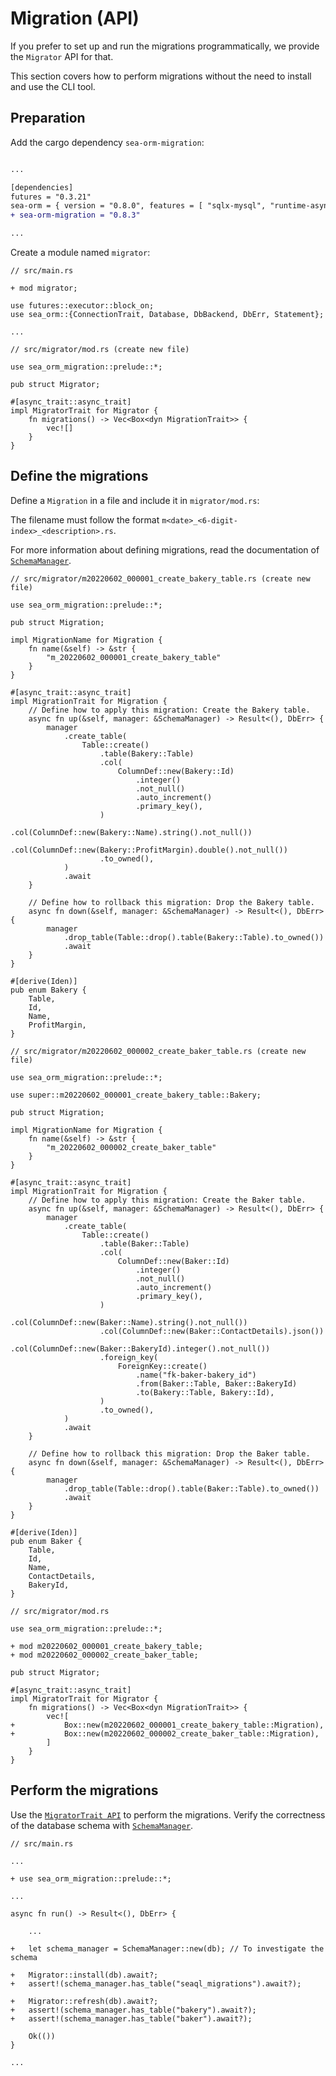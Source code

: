 # Migration (API)

If you prefer to set up and run the migrations programmatically, we provide the `Migrator` API for that.

This section covers how to perform migrations without the need to install and use the CLI tool.

## Preparation

Add the cargo dependency `sea-orm-migration`:

```diff

...

[dependencies]
futures = "0.3.21"
sea-orm = { version = "0.8.0", features = [ "sqlx-mysql", "runtime-async-std-native-tls", "macros" ] }
+ sea-orm-migration = "0.8.3"

...

```

Create a module named `migrator`:

```rust, no_run
// src/main.rs

+ mod migrator;

use futures::executor::block_on;
use sea_orm::{ConnectionTrait, Database, DbBackend, DbErr, Statement};

...
```

```rust, no_run
// src/migrator/mod.rs (create new file)

use sea_orm_migration::prelude::*;

pub struct Migrator;

#[async_trait::async_trait]
impl MigratorTrait for Migrator {
    fn migrations() -> Vec<Box<dyn MigrationTrait>> {
        vec![]
    }
}
```

## Define the migrations

Define a `Migration` in a file and include it in `migrator/mod.rs`:

The filename must follow the format `m<date>_<6-digit-index>_<description>.rs`.

For more information about defining migrations, read the documentation of [`SchemaManager`](https://docs.rs/sea-orm-migration/0.8.3/sea_orm_migration/manager/struct.SchemaManager.html).

```rust, no_run
// src/migrator/m20220602_000001_create_bakery_table.rs (create new file)

use sea_orm_migration::prelude::*;

pub struct Migration;

impl MigrationName for Migration {
    fn name(&self) -> &str {
        "m_20220602_000001_create_bakery_table"
    }
}

#[async_trait::async_trait]
impl MigrationTrait for Migration {
    // Define how to apply this migration: Create the Bakery table.
    async fn up(&self, manager: &SchemaManager) -> Result<(), DbErr> {
        manager
            .create_table(
                Table::create()
                    .table(Bakery::Table)
                    .col(
                        ColumnDef::new(Bakery::Id)
                            .integer()
                            .not_null()
                            .auto_increment()
                            .primary_key(),
                    )
                    .col(ColumnDef::new(Bakery::Name).string().not_null())
                    .col(ColumnDef::new(Bakery::ProfitMargin).double().not_null())
                    .to_owned(),
            )
            .await
    }

    // Define how to rollback this migration: Drop the Bakery table.
    async fn down(&self, manager: &SchemaManager) -> Result<(), DbErr> {
        manager
            .drop_table(Table::drop().table(Bakery::Table).to_owned())
            .await
    }
}

#[derive(Iden)]
pub enum Bakery {
    Table,
    Id,
    Name,
    ProfitMargin,
}
```

```rust, no_run
// src/migrator/m20220602_000002_create_baker_table.rs (create new file)

use sea_orm_migration::prelude::*;

use super::m20220602_000001_create_bakery_table::Bakery;

pub struct Migration;

impl MigrationName for Migration {
    fn name(&self) -> &str {
        "m_20220602_000002_create_baker_table"
    }
}

#[async_trait::async_trait]
impl MigrationTrait for Migration {
    // Define how to apply this migration: Create the Baker table.
    async fn up(&self, manager: &SchemaManager) -> Result<(), DbErr> {
        manager
            .create_table(
                Table::create()
                    .table(Baker::Table)
                    .col(
                        ColumnDef::new(Baker::Id)
                            .integer()
                            .not_null()
                            .auto_increment()
                            .primary_key(),
                    )
                    .col(ColumnDef::new(Baker::Name).string().not_null())
                    .col(ColumnDef::new(Baker::ContactDetails).json())
                    .col(ColumnDef::new(Baker::BakeryId).integer().not_null())
                    .foreign_key(
                        ForeignKey::create()
                            .name("fk-baker-bakery_id")
                            .from(Baker::Table, Baker::BakeryId)
                            .to(Bakery::Table, Bakery::Id),
                    )
                    .to_owned(),
            )
            .await
    }

    // Define how to rollback this migration: Drop the Baker table.
    async fn down(&self, manager: &SchemaManager) -> Result<(), DbErr> {
        manager
            .drop_table(Table::drop().table(Baker::Table).to_owned())
            .await
    }
}

#[derive(Iden)]
pub enum Baker {
    Table,
    Id,
    Name,
    ContactDetails,
    BakeryId,
}
```

```rust, no_run
// src/migrator/mod.rs

use sea_orm_migration::prelude::*;

+ mod m20220602_000001_create_bakery_table;
+ mod m20220602_000002_create_baker_table;

pub struct Migrator;

#[async_trait::async_trait]
impl MigratorTrait for Migrator {
    fn migrations() -> Vec<Box<dyn MigrationTrait>> {
        vec![
+           Box::new(m20220602_000001_create_bakery_table::Migration),
+           Box::new(m20220602_000002_create_baker_table::Migration),
        ]
    }
}
```

## Perform the migrations

Use the [`MigratorTrait API`](https://docs.rs/sea-orm-migration/0.8.3/sea_orm_migration/migrator/trait.MigratorTrait.html) to perform the migrations. Verify the correctness of the database schema with [`SchemaManager`](https://docs.rs/sea-orm-migration/0.8.3/sea_orm_migration/manager/struct.SchemaManager.html).

```rust, no_run
// src/main.rs

...

+ use sea_orm_migration::prelude::*;

...

async fn run() -> Result<(), DbErr> {

    ...

+   let schema_manager = SchemaManager::new(db); // To investigate the schema

+   Migrator::install(db).await?;
+   assert!(schema_manager.has_table("seaql_migrations").await?);

+   Migrator::refresh(db).await?;
+   assert!(schema_manager.has_table("bakery").await?);
+   assert!(schema_manager.has_table("baker").await?);

    Ok(())
}

...
```
